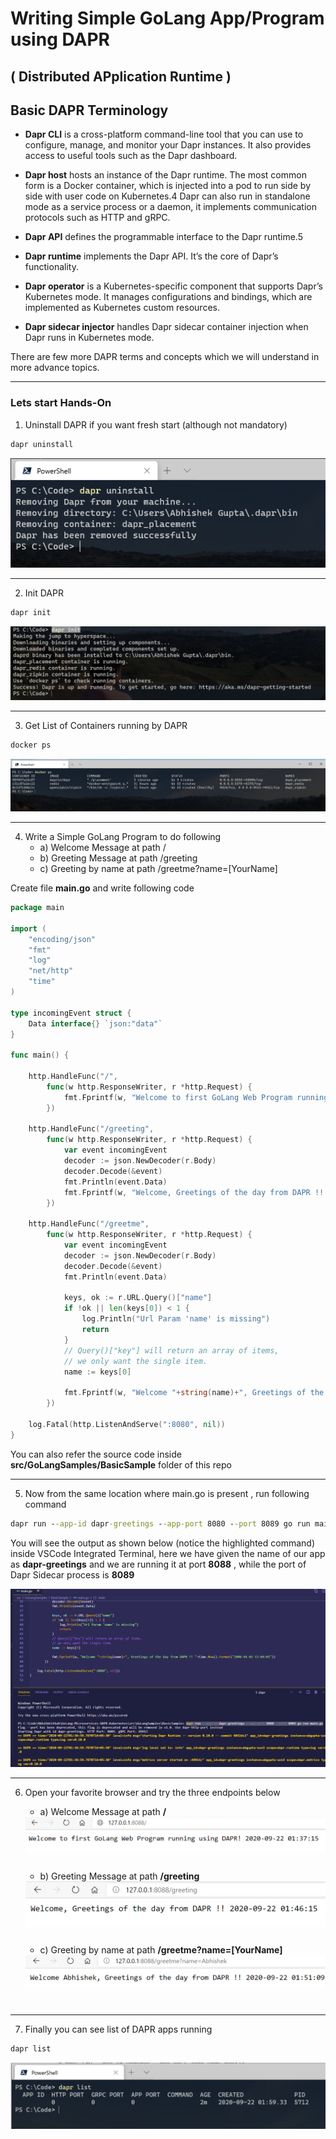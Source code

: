 # Writing Simple GoLang App/Program using DAPR

## ( **D**istributed **AP**plication **R**untime )

## Basic DAPR Terminology

* **Dapr CLI** is a cross-platform command-line tool that you can use to configure, manage, and monitor your Dapr instances. It also provides access to useful tools such as the Dapr dashboard.

* **Dapr host** hosts an instance of the Dapr runtime. The most common form is a Docker container, which is injected into a pod to run side by side with user code on Kubernetes.4 Dapr can also run in standalone mode as a service process or a daemon, it implements communication protocols such as HTTP and gRPC.

* **Dapr API**  defines the programmable interface to the Dapr runtime.5

* **Dapr runtime** implements the Dapr API. It’s the core of Dapr’s functionality.

* **Dapr operator** is a Kubernetes-specific component that supports Dapr’s Kubernetes mode. It manages configurations and bindings, which are implemented as Kubernetes custom resources.

* **Dapr sidecar injector** handles Dapr sidecar container injection when Dapr runs in Kubernetes mode.

There are few more DAPR terms and concepts which we will understand in more advance topics.

<hr/>

### Lets start Hands-On

1) Uninstall DAPR if you want fresh start (although not mandatory)

```cmd
dapr uninstall
```

<img src="images/GoLangDapr/1-UninstallDapr.PNG" />

<hr/>

2) Init DAPR

```cmd
dapr init
```

<img src="images/GoLangDapr/2-DaprInit.PNG" />

<hr/>

3) Get List of Containers running by DAPR

```cmd
docker ps
```

<img src="images/GoLangDapr/3-DockerPS.PNG" />

<hr/>

4) Write a Simple GoLang Program to do following
   * a) Welcome Message at path  /
   * b) Greeting Message at path /greeting
   * c) Greeting by name at path /greetme?name=[YourName]

Create file **main.go** and write following code

```go
package main

import (
	"encoding/json"
	"fmt"
	"log"
	"net/http"
	"time"
)

type incomingEvent struct {
	Data interface{} `json:"data"`
}

func main() {

	http.HandleFunc("/",
		func(w http.ResponseWriter, r *http.Request) {
			fmt.Fprintf(w, "Welcome to first GoLang Web Program running using DAPR! "+time.Now().Format("2006-01-02 15:04:05")) //YYYY-MM-DD hh:mm:ss
		})

	http.HandleFunc("/greeting",
		func(w http.ResponseWriter, r *http.Request) {
			var event incomingEvent
			decoder := json.NewDecoder(r.Body)
			decoder.Decode(&event)
			fmt.Println(event.Data)
			fmt.Fprintf(w, "Welcome, Greetings of the day from DAPR !! "+time.Now().Format("2006-01-02 15:04:05"))
		})

	http.HandleFunc("/greetme",
		func(w http.ResponseWriter, r *http.Request) {
			var event incomingEvent
			decoder := json.NewDecoder(r.Body)
			decoder.Decode(&event)
			fmt.Println(event.Data)

			keys, ok := r.URL.Query()["name"]
			if !ok || len(keys[0]) < 1 {
				log.Println("Url Param 'name' is missing")
				return
			}
			// Query()["key"] will return an array of items,
			// we only want the single item.
			name := keys[0]

			fmt.Fprintf(w, "Welcome "+string(name)+", Greetings of the day from DAPR !! "+time.Now().Format("2006-01-02 15:04:05"))
		})

	log.Fatal(http.ListenAndServe(":8080", nil))
}
```

You can also refer the source code inside **src/GoLangSamples/BasicSample** folder of this repo

<hr/>

5) Now from the same location where main.go is present , run following command

```cmd
dapr run --app-id dapr-greetings --app-port 8080 --port 8089 go run main.go
```
You will see the output as shown below (notice the highlighted command) inside VSCode Integrated Terminal, here we have given the name of our app as **dapr-greetings** and we are running it at port **8088** , while the port of Dapr Sidecar process is **8089**

<img src="images/GoLangDapr/4-DaprRun-Greetings.PNG" />

<hr/>

6) Open your favorite browser and try the three endpoints below
   * a) Welcome Message at path  **/**

	<img src="images/GoLangDapr/5-RootPathWelcome.PNG" style="margin-bottom: 25px"/>

   * b) Greeting Message at path **/greeting**
	
	<img src="images/GoLangDapr/6-WelcomeGreeting.PNG" style="margin-bottom: 25px"/>

   * c) Greeting by name at path **/greetme?name=[YourName]**

	<img src="images/GoLangDapr/7-NamedGreeting.PNG" style="margin-bottom: 25px"/>

<hr/>

7) Finally you can see list of DAPR apps running

```cmd
dapr list
```

<img src="images/GoLangDapr/8-DaprList.PNG" />